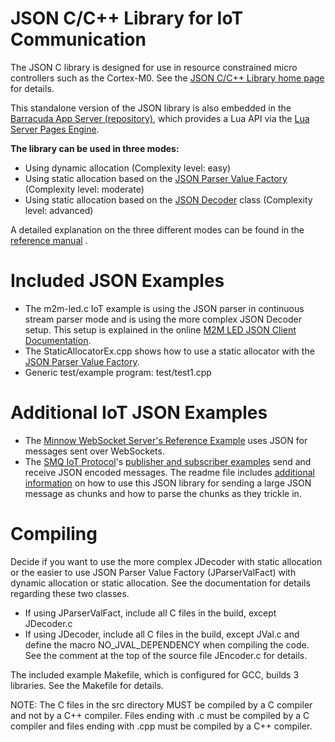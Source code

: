 # JSON C/C++ Library for IoT Communication

The JSON C library is designed for use in resource constrained micro controllers such as the Cortex-M0. See the [JSON C/C++ Library home page](https://realtimelogic.com/products/json/) for details.

This standalone version of the JSON library is also embedded in the [Barracuda App Server (repository)](https://github.com/RealTimeLogic/BAS), which provides a Lua API via the [Lua Server Pages Engine](https://realtimelogic.com/products/lua-server-pages/).

**The library can be used in three modes:**

* Using dynamic allocation (Complexity level: easy)
* Using static allocation based on the [JSON Parser Value Factory](https://realtimelogic.com/ba/doc/en/C/reference/html/structJParserValFact.html) (Complexity level: moderate)
* Using static allocation based on the [JSON Decoder](https://realtimelogic.com/ba/doc/en/C/reference/html/structJDecoder.html) class (Complexity level: advanced)

A detailed explanation on the three different modes can be found in the [reference manual](https://realtimelogic.com/ba/doc/en/C/reference/html/md_en_C_md_JSON.html) .

# Included JSON Examples

* The m2m-led.c IoT example is using the JSON parser in continuous stream parser mode and is using the more complex JSON Decoder setup. This setup is explained in the online [M2M LED JSON Client Documentation](https://realtimelogic.com/ba/doc/en/C/reference/html/md_en_C_md_JSON.html#M2MLED).
* The StaticAllocatorEx.cpp shows how to use a static allocator with the [JSON Parser Value Factory](https://realtimelogic.com/ba/doc/en/C/reference/html/structJParserValFact.html).
* Generic test/example program: test/test1.cpp

# Additional IoT JSON Examples
 * The [Minnow WebSocket Server's Reference Example](https://realtimelogic.com/articles/Creating-SinglePage-Apps-with-the-Minnow-Server) uses JSON for messages sent over WebSockets.
 * The [SMQ IoT Protocol](https://realtimelogic.com/products/simplemq/)'s [publisher and subscriber examples](https://github.com/RealTimeLogic/SMQ#1-introductory-smq-examples) send and receive JSON encoded messages. The readme file includes [additional information](https://github.com/RealTimeLogic/SMQ#simplified-cc-design) on how to use this JSON library for sending a large JSON message as chunks and how to parse the chunks as they trickle in.

# Compiling

Decide if you want to use the more complex JDecoder with static allocation or the easier to use JSON Parser Value Factory (JParserValFact) with dynamic allocation or static allocation. See the documentation for details regarding these two classes.

* If using JParserValFact, include all C files in the build, except JDecoder.c
* If using JDecoder, include all C files in the build, except JVal.c and define the macro NO_JVAL_DEPENDENCY when compiling the code. See the comment at the top of the source file JEncoder.c for details.

The included example Makefile, which is configured for GCC, builds 3 libraries. See the Makefile for details.

NOTE: The C files in the src directory MUST be compiled by a C compiler and not by a C++ compiler. Files ending with .c must be compiled by a C compiler and files ending with .cpp must be compiled by a C++ compiler.




